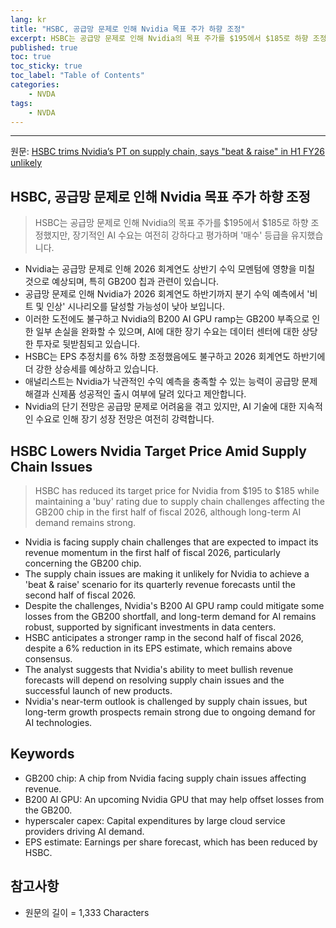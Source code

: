```yaml
---
lang: kr
title: "HSBC, 공급망 문제로 인해 Nvidia 목표 주가 하향 조정"
excerpt: HSBC는 공급망 문제로 인해 Nvidia의 목표 주가를 $195에서 $185로 하향 조정했지만, 장기적인 AI 수요는 여전히 강하다고 평가하며 '매수' 등급을 유지했습니다.
published: true
toc: true
toc_sticky: true
toc_label: "Table of Contents"
categories:
    - NVDA
tags:
    - NVDA
---
```


---

  원문: [HSBC trims Nvidia’s PT on supply chain, says  "beat & raise" in H1 FY26 unlikely](https://www.investing.com/news/stock-market-news/hsbc-trims-nvidias-pt-on-supply-chain-says--beat--raise-in-h1-fy26-unlikely-3810058)

## HSBC, 공급망 문제로 인해 Nvidia 목표 주가 하향 조정

> HSBC는 공급망 문제로 인해 Nvidia의 목표 주가를 $195에서 $185로 하향 조정했지만, 장기적인 AI 수요는 여전히 강하다고 평가하며 '매수' 등급을 유지했습니다.


- Nvidia는 공급망 문제로 인해 2026 회계연도 상반기 수익 모멘텀에 영향을 미칠 것으로 예상되며, 특히 GB200 칩과 관련이 있습니다.
- 공급망 문제로 인해 Nvidia가 2026 회계연도 하반기까지 분기 수익 예측에서 '비트 및 인상' 시나리오를 달성할 가능성이 낮아 보입니다.
- 이러한 도전에도 불구하고 Nvidia의 B200 AI GPU ramp는 GB200 부족으로 인한 일부 손실을 완화할 수 있으며, AI에 대한 장기 수요는 데이터 센터에 대한 상당한 투자로 뒷받침되고 있습니다.
- HSBC는 EPS 추정치를 6% 하향 조정했음에도 불구하고 2026 회계연도 하반기에 더 강한 상승세를 예상하고 있습니다.
- 애널리스트는 Nvidia가 낙관적인 수익 예측을 충족할 수 있는 능력이 공급망 문제 해결과 신제품 성공적인 출시 여부에 달려 있다고 제안합니다.
- Nvidia의 단기 전망은 공급망 문제로 어려움을 겪고 있지만, AI 기술에 대한 지속적인 수요로 인해 장기 성장 전망은 여전히 강력합니다.

## HSBC Lowers Nvidia Target Price Amid Supply Chain Issues

> HSBC has reduced its target price for Nvidia from $195 to $185 while maintaining a 'buy' rating due to supply chain challenges affecting the GB200 chip in the first half of fiscal 2026, although long-term AI demand remains strong.


- Nvidia is facing supply chain challenges that are expected to impact its revenue momentum in the first half of fiscal 2026, particularly concerning the GB200 chip.
- The supply chain issues are making it unlikely for Nvidia to achieve a 'beat & raise' scenario for its quarterly revenue forecasts until the second half of fiscal 2026.
- Despite the challenges, Nvidia's B200 AI GPU ramp could mitigate some losses from the GB200 shortfall, and long-term demand for AI remains robust, supported by significant investments in data centers.
- HSBC anticipates a stronger ramp in the second half of fiscal 2026, despite a 6% reduction in its EPS estimate, which remains above consensus.
- The analyst suggests that Nvidia's ability to meet bullish revenue forecasts will depend on resolving supply chain issues and the successful launch of new products.
- Nvidia's near-term outlook is challenged by supply chain issues, but long-term growth prospects remain strong due to ongoing demand for AI technologies.

## Keywords

- GB200 chip: A chip from Nvidia facing supply chain issues affecting revenue.
- B200 AI GPU: An upcoming Nvidia GPU that may help offset losses from the GB200.
- hyperscaler capex: Capital expenditures by large cloud service providers driving AI demand.
- EPS estimate: Earnings per share forecast, which has been reduced by HSBC.

## 참고사항

- 원문의 길이 = 1,333 Characters

